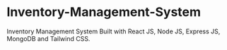 # Inventory-Management-System

Inventory Management System Built with React JS, Node JS, Express JS, MongoDB and Tailwind CSS.
